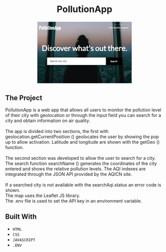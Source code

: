   <h1 align="center">
    PollutionApp
  </h1>
  <h3 align="center">
      <img src="Images/PollutionApp.jpg" alt="Image" width="300" height="195">
    <br>
  </h3>

## The Project

PollutionApp is a web app that allows all users to monitor the pollution level of their city with geolocation or through the input field you can search for a city and obtain information on air quality.<br>
<br>
The app is divided into two sections, the first with geolocation.getCurrentPosition () geolocates the user by showing the pop up to allow activation.
Latitude and longitude are shown with the getGeo () function.<br>
<br>
The second section was developed to allow the user to search for a city. The search function searchName () generates the coordinates of the city entered and shows the relative pollution levels. The AQI indexes are integrated through the JSON API provided by the AQICN site.<br>
<br>
If a searched city is not available with the searchAqi.status an error code is shown.
<br>
The map uses the Leaflet JS library.
<br>
The .env file is used to set the API key in an environment variable.


## Built With

* ```HTML```
* ```CSS```
* ```JAVASCRIPT```
* ```.ENV```
